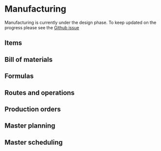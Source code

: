 # Manufacturing
Manufacturing is currently under the design phase. To keep updated on the progress please see the [Github issue](https://github.com/kudoo-cloud/kudoo/issues/7)

## Items
## Bill of materials
## Formulas
## Routes and operations
## Production orders
## Master planning
## Master scheduling